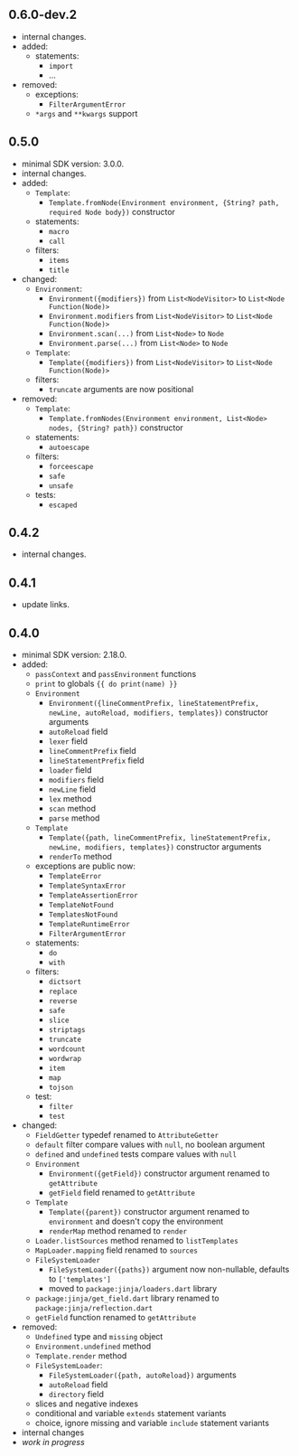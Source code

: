 ## 0.6.0-dev.2
- internal changes.
- added:
  - statements:
    - `import`
    - ...
- removed:
  - exceptions:
    - `FilterArgumentError`
  - `*args` and `**kwargs` support

## 0.5.0
- minimal SDK version: 3.0.0.
- internal changes.
- added:
  - `Template`:
    - `Template.fromNode(Environment environment, {String? path, required Node body})` constructor
  - statements:
    - `macro`
    - `call`
  - filters:
    - `items`
    - `title`
- changed:
  - `Environment`:
    - `Environment({modifiers})` from `List<NodeVisitor>` to `List<Node Function(Node)>`
    - `Environment.modifiers` from `List<NodeVisitor>` to `List<Node Function(Node)>`
    - `Environment.scan(...)` from `List<Node>` to `Node`
    - `Environment.parse(...)` from `List<Node>` to `Node`
  - `Template`:
    - `Template({modifiers})` from `List<NodeVisitor>` to `List<Node Function(Node)>`
  - filters:
    - `truncate` arguments are now positional
- removed:
  - `Template`:
    - `Template.fromNodes(Environment environment, List<Node> nodes, {String? path})` constructor
  - statements:
    - `autoescape`
  - filters:
    - `forceescape`
    - `safe`
    - `unsafe`
  - tests:
    - `escaped`

## 0.4.2
- internal changes.

## 0.4.1
- update links.

## 0.4.0
- minimal SDK version: 2.18.0.
- added:
  - `passContext` and `passEnvironment` functions
  - `print` to globals `{{ do print(name) }}`
  - `Environment`
    - `Environment({lineCommentPrefix, lineStatementPrefix, newLine, autoReload, modifiers, templates})`
      constructor arguments
    - `autoReload` field
    - `lexer` field
    - `lineCommentPrefix` field
    - `lineStatementPrefix` field
    - `loader` field
    - `modifiers` field
    - `newLine` field
    - `lex` method
    - `scan` method
    - `parse` method
  - `Template`
    - `Template({path, lineCommentPrefix, lineStatementPrefix, newLine, modifiers, templates})`
      constructor arguments
    - `renderTo` method
  - exceptions are public now:
    - `TemplateError`
    - `TemplateSyntaxError`
    - `TemplateAssertionError`
    - `TemplateNotFound`
    - `TemplatesNotFound`
    - `TemplateRuntimeError`
    - `FilterArgumentError`
  - statements:
    - `do`
    - `with`
  - filters:
    - `dictsort`
    - `replace`
    - `reverse`
    - `safe`
    - `slice`
    - `striptags`
    - `truncate`
    - `wordcount`
    - `wordwrap`
    - `item`
    - `map`
    - `tojson`
  - test:
    - `filter`
    - `test`
- changed:
  - `FieldGetter` typedef renamed to `AttributeGetter`
  - `default` filter compare values with `null`, no boolean argument
  - `defined` and `undefined` tests compare values with `null`
  - `Environment`
    - `Environment({getField})` constructor argument renamed to `getAttribute`
    - `getField` field renamed to `getAttribute`
  - `Template`
    - `Template({parent})` constructor argument renamed to `environment`
      and doesn't copy the environment
    - `renderMap` method renamed to `render`
  - `Loader.listSources` method renamed to `listTemplates`
  - `MapLoader.mapping` field renamed to  `sources`
  - `FileSystemLoader`
    - `FileSystemLoader({paths})` argument now non-nullable, defaults to `['templates']`
    - moved to `package:jinja/loaders.dart` library
  - `package:jinja/get_field.dart` library renamed to `package:jinja/reflection.dart`
  - `getField` function renamed to `getAttribute`
- removed:
  - `Undefined` type and `missing` object
  - `Environment.undefined` method
  - `Template.render` method
  - `FileSystemLoader`:
    - `FileSystemLoader({path, autoReload})` arguments
    - `autoReload` field
    - `directory` field
  - slices and negative indexes
  - conditional and variable `extends` statement variants
  - choice, ignore missing and variable `include` statement variants
- internal changes
- _work in progress_